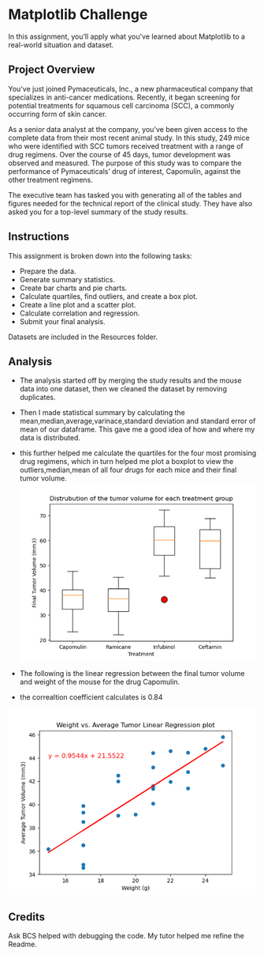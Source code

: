 # Matplotlib Challenge
In this assignment, you’ll apply what you've learned about Matplotlib to a real-world situation and dataset.

## Project Overview
You've just joined Pymaceuticals, Inc., a new pharmaceutical company that specializes in anti-cancer medications. Recently, it began screening for potential treatments for squamous cell carcinoma (SCC), a commonly occurring form of skin cancer.

As a senior data analyst at the company, you've been given access to the complete data from their most recent animal study. In this study, 249 mice who were identified with SCC tumors received treatment with a range of drug regimens. Over the course of 45 days, tumor development was observed and measured. The purpose of this study was to compare the performance of Pymaceuticals’ drug of interest, Capomulin, against the other treatment regimens.

The executive team has tasked you with generating all of the tables and figures needed for the technical report of the clinical study. They have also asked you for a top-level summary of the study results.

## Instructions
This assignment is broken down into the following tasks:

- Prepare the data.
- Generate summary statistics.
- Create bar charts and pie charts.
- Calculate quartiles, find outliers, and create a box plot.
- Create a line plot and a scatter plot.
- Calculate correlation and regression.
- Submit your final analysis.

Datasets are included in the Resources folder.

## Analysis
- The analysis started off by merging the study results and the mouse data into 
one dataset, then we cleaned the dataset by removing duplicates.
- Then I made statistical summary by calculating the mean,median,average,varinace,standard deviation and standard error of mean of our dataframe. This gave me a good idea of how and where my data is distributed.
- this further helped me calculate the quartiles for the four most promising drug regimens, which in turn helped me plot a boxplot to view the outliers,median,mean of all four drugs for each mice and their final tumor volume.
![This is a boxplot](./Boxplot.png)

- The following is the linear regression between the final tumor volume and weight of the mouse for the drug Capomulin.
- the correaltion coefficient calculates is 0.84 


![This is the weight vs. average tumor volume linear regression plot](./correlation.png)

## Credits
Ask BCS helped with debugging the code. My tutor helped me refine the Readme.